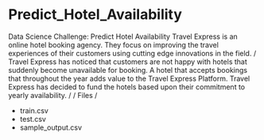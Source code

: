 # Predict_Hotel_Availability
Data Science Challenge: Predict Hotel Availability
Travel Express is an online hotel booking agency. They focus on improving the travel experiences of their customers using cutting edge innovations in the field.
/
Travel Express has noticed that customers are not happy with hotels that suddenly become unavailable for booking. A hotel that accepts bookings that throughout the year adds value to the Travel Express Platform. Travel Express has decided to fund the hotels based upon their commitment to yearly availability.
/
/
Files
/
- train.csv
- test.csv
- sample_output.csv
